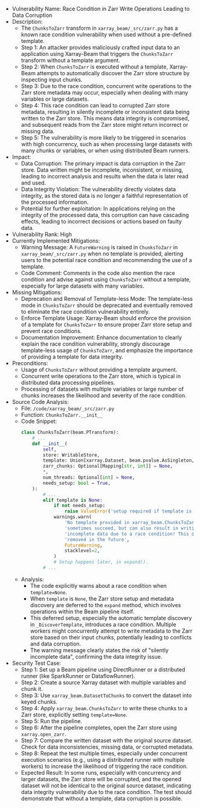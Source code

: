 - Vulnerability Name: Race Condition in Zarr Write Operations Leading to Data Corruption
- Description:
    - The `ChunksToZarr` transform in `xarray_beam/_src/zarr.py` has a known race condition vulnerability when used without a pre-defined template.
    - Step 1: An attacker provides maliciously crafted input data to an application using Xarray-Beam that triggers the `ChunksToZarr` transform without a template argument.
    - Step 2: When `ChunksToZarr` is executed without a template, Xarray-Beam attempts to automatically discover the Zarr store structure by inspecting input chunks.
    - Step 3: Due to the race condition, concurrent write operations to the Zarr store metadata may occur, especially when dealing with many variables or large datasets.
    - Step 4: This race condition can lead to corrupted Zarr store metadata, resulting in silently incomplete or inconsistent data being written to the Zarr store. This means data integrity is compromised, and subsequent reads from the Zarr store might return incorrect or missing data.
    - Step 5: The vulnerability is more likely to be triggered in scenarios with high concurrency, such as when processing large datasets with many chunks or variables, or when using distributed Beam runners.
- Impact:
    - Data Corruption: The primary impact is data corruption in the Zarr store. Data written might be incomplete, inconsistent, or missing, leading to incorrect analysis and results when the data is later read and used.
    - Data Integrity Violation: The vulnerability directly violates data integrity, as the stored data is no longer a faithful representation of the processed information.
    - Potential for further exploitation: In applications relying on the integrity of the processed data, this corruption can have cascading effects, leading to incorrect decisions or actions based on faulty data.
- Vulnerability Rank: High
- Currently Implemented Mitigations:
    - Warning Message: A `FutureWarning` is raised in `ChunksToZarr` in `xarray_beam/_src/zarr.py` when no template is provided, alerting users to the potential race condition and recommending the use of a template.
    - Code Comment: Comments in the code also mention the race condition and advise against using `ChunksToZarr` without a template, especially for large datasets with many variables.
- Missing Mitigations:
    - Deprecation and Removal of Template-less Mode: The template-less mode in `ChunksToZarr` should be deprecated and eventually removed to eliminate the race condition vulnerability entirely.
    - Enforce Template Usage:  Xarray-Beam should enforce the provision of a template for `ChunksToZarr` to ensure proper Zarr store setup and prevent race conditions.
    - Documentation Improvement: Enhance documentation to clearly explain the race condition vulnerability, strongly discourage template-less usage of `ChunksToZarr`, and emphasize the importance of providing a template for data integrity.
- Preconditions:
    - Usage of `ChunksToZarr` without providing a template argument.
    - Concurrent write operations to the Zarr store, which is typical in distributed data processing pipelines.
    - Processing of datasets with multiple variables or large number of chunks increases the likelihood and severity of the race condition.
- Source Code Analysis:
    - File: `/code/xarray_beam/_src/zarr.py`
    - Function: `ChunksToZarr.__init__`
    - Code Snippet:
      ```python
      class ChunksToZarr(beam.PTransform):
          # ...
          def __init__(
              self,
              store: WritableStore,
              template: Union[xarray.Dataset, beam.pvalue.AsSingleton, None] = None,
              zarr_chunks: Optional[Mapping[str, int]] = None,
              *,
              num_threads: Optional[int] = None,
              needs_setup: bool = True,
          ):
              # ...
              elif template is None:
                  if not needs_setup:
                      raise ValueError('setup required if template is not supplied')
                  warnings.warn(
                      'No template provided in xarray_beam.ChunksToZarr. This will '
                      'sometimes succeed, but can also result in writing silently '
                      'incomplete data due to a race condition! This option will be '
                      'removed in the future',
                      FutureWarning,
                      stacklevel=2,
                  )
                  # Setup happens later, in expand().
              # ...
      ```
    - Analysis:
        - The code explicitly warns about a race condition when `template=None`.
        - When `template` is `None`, the Zarr store setup and metadata discovery are deferred to the `expand` method, which involves operations within the Beam pipeline itself.
        - This deferred setup, especially the automatic template discovery in `_DiscoverTemplate`, introduces a race condition. Multiple workers might concurrently attempt to write metadata to the Zarr store based on their input chunks, potentially leading to conflicts and data corruption.
        - The warning message clearly states the risk of "silently incomplete data", confirming the data integrity issue.
- Security Test Case:
    - Step 1: Set up a Beam pipeline using DirectRunner or a distributed runner (like SparkRunner or DataflowRunner).
    - Step 2: Create a source Xarray dataset with multiple variables and chunk it.
    - Step 3: Use `xarray_beam.DatasetToChunks` to convert the dataset into keyed chunks.
    - Step 4: Apply `xarray_beam.ChunksToZarr` to write these chunks to a Zarr store, explicitly setting `template=None`.
    - Step 5: Run the pipeline.
    - Step 6: After the pipeline completes, open the Zarr store using `xarray.open_zarr`.
    - Step 7: Compare the written dataset with the original source dataset. Check for data inconsistencies, missing data, or corrupted metadata.
    - Step 8: Repeat the test multiple times, especially under concurrent execution scenarios (e.g., using a distributed runner with multiple workers) to increase the likelihood of triggering the race condition.
    - Expected Result: In some runs, especially with concurrency and larger datasets, the Zarr store will be corrupted, and the opened dataset will not be identical to the original source dataset, indicating data integrity vulnerability due to the race condition. The test should demonstrate that without a template, data corruption is possible.